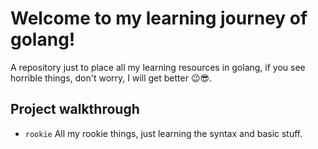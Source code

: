# Welcome to my learning journey of golang!
A repository just to place all my learning resources in golang, if you see horrible things, don't
worry, I will get better 😉😎.

## Project walkthrough
- `rookie` All my rookie things, just learning the syntax and basic stuff.

